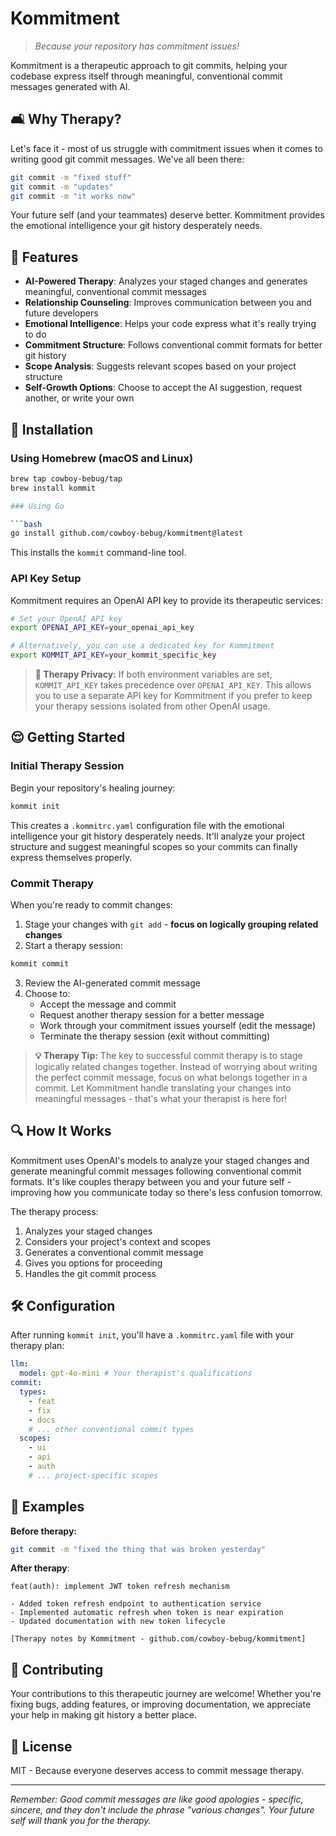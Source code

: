 # Kommitment

> _Because your repository has commitment issues!_

Kommitment is a therapeutic approach to git commits, helping your codebase
express itself through meaningful, conventional commit messages generated with
AI.

## 🛋️ Why Therapy?

Let's face it - most of us struggle with commitment issues when it comes to
writing good git commit messages. We've all been there:

```bash
git commit -m "fixed stuff"
git commit -m "updates"
git commit -m "it works now"
```

Your future self (and your teammates) deserve better. Kommitment provides the
emotional intelligence your git history desperately needs.

## 💊 Features

- **AI-Powered Therapy**: Analyzes your staged changes and generates meaningful,
  conventional commit messages
- **Relationship Counseling**: Improves communication between you and future
  developers
- **Emotional Intelligence**: Helps your code express what it's really trying to
  do
- **Commitment Structure**: Follows conventional commit formats for better git
  history
- **Scope Analysis**: Suggests relevant scopes based on your project structure
- **Self-Growth Options**: Choose to accept the AI suggestion, request another,
  or write your own

## 🧠 Installation

### Using Homebrew (macOS and Linux)

````bash
brew tap cowboy-bebug/tap
brew install kommit

### Using Go

```bash
go install github.com/cowboy-bebug/kommitment@latest
````

This installs the `kommit` command-line tool.

### API Key Setup

Kommitment requires an OpenAI API key to provide its therapeutic services:

```bash
# Set your OpenAI API key
export OPENAI_API_KEY=your_openai_api_key

# Alternatively, you can use a dedicated key for Kommitment
export KOMMIT_API_KEY=your_kommit_specific_key
```

> **🔐 Therapy Privacy:** If both environment variables are set,
> `KOMMIT_API_KEY` takes precedence over `OPENAI_API_KEY`. This allows you to
> use a separate API key for Kommitment if you prefer to keep your therapy
> sessions isolated from other OpenAI usage.

## 😌 Getting Started

### Initial Therapy Session

Begin your repository's healing journey:

```bash
kommit init
```

This creates a `.kommitrc.yaml` configuration file with the emotional
intelligence your git history desperately needs. It'll analyze your project
structure and suggest meaningful scopes so your commits can finally express
themselves properly.

### Commit Therapy

When you're ready to commit changes:

1. Stage your changes with `git add` - **focus on logically grouping related
   changes**
2. Start a therapy session:

```bash
kommit commit
```

3. Review the AI-generated commit message
4. Choose to:
   - Accept the message and commit
   - Request another therapy session for a better message
   - Work through your commitment issues yourself (edit the message)
   - Terminate the therapy session (exit without committing)

> **💡 Therapy Tip:** The key to successful commit therapy is to stage logically
> related changes together. Instead of worrying about writing the perfect commit
> message, focus on what belongs together in a commit. Let Kommitment handle
> translating your changes into meaningful messages - that's what your therapist
> is here for!

## 🔍 How It Works

Kommitment uses OpenAI's models to analyze your staged changes and generate
meaningful commit messages following conventional commit formats. It's like
couples therapy between you and your future self - improving how you communicate
today so there's less confusion tomorrow.

The therapy process:

1. Analyzes your staged changes
2. Considers your project's context and scopes
3. Generates a conventional commit message
4. Gives you options for proceeding
5. Handles the git commit process

## 🛠️ Configuration

After running `kommit init`, you'll have a `.kommitrc.yaml` file with your
therapy plan:

```yaml
llm:
  model: gpt-4o-mini # Your therapist's qualifications
commit:
  types:
    - feat
    - fix
    - docs
    # ... other conventional commit types
  scopes:
    - ui
    - api
    - auth
    # ... project-specific scopes
```

## 💭 Examples

**Before therapy:**

```bash
git commit -m "fixed the thing that was broken yesterday"
```

**After therapy**:

```text
feat(auth): implement JWT token refresh mechanism

- Added token refresh endpoint to authentication service
- Implemented automatic refresh when token is near expiration
- Updated documentation with new token lifecycle

[Therapy notes by Kommitment - github.com/cowboy-bebug/kommitment]
```

## 🙏 Contributing

Your contributions to this therapeutic journey are welcome! Whether you're
fixing bugs, adding features, or improving documentation, we appreciate your
help in making git history a better place.

## 📜 License

MIT - Because everyone deserves access to commit message therapy.

---

_Remember: Good commit messages are like good apologies - specific, sincere, and
they don't include the phrase "various changes". Your future self will thank you
for the therapy._
